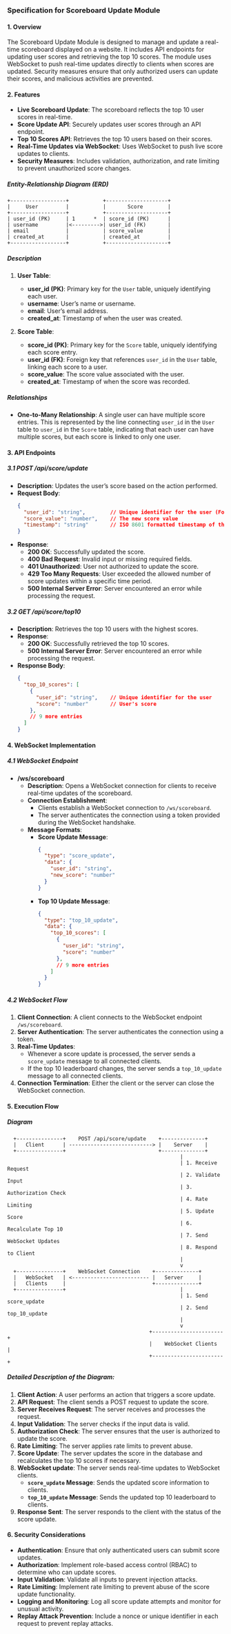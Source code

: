 ### Specification for Scoreboard Update Module

#### 1. Overview

The Scoreboard Update Module is designed to manage and update a real-time scoreboard displayed on a website. It includes API endpoints for updating user scores and retrieving the top 10 scores. The module uses WebSocket to push real-time updates directly to clients when scores are updated. Security measures ensure that only authorized users can update their scores, and malicious activities are prevented.

#### 2. Features

- **Live Scoreboard Update**: The scoreboard reflects the top 10 user scores in real-time.
- **Score Update API**: Securely updates user scores through an API endpoint.
- **Top 10 Scores API**: Retrieves the top 10 users based on their scores.
- **Real-Time Updates via WebSocket**: Uses WebSocket to push live score updates to clients.
- **Security Measures**: Includes validation, authorization, and rate limiting to prevent unauthorized score changes.



##### Entity-Relationship Diagram (ERD)

```plaintext
+------------------+           +--------------------+
|     User         |           |       Score        |
+------------------+           +--------------------+
| user_id (PK)     | 1      *  | score_id (PK)      |
| username         |<--------->| user_id (FK)       |
| email            |           | score_value        |
| created_at       |           | created_at         |
+------------------+           +--------------------+
```

##### Description

1. **User Table**:
   - **user_id (PK)**: Primary key for the `User` table, uniquely identifying each user.
   - **username**: User’s name or username.
   - **email**: User’s email address.
   - **created_at**: Timestamp of when the user was created.

2. **Score Table**:
   - **score_id (PK)**: Primary key for the `Score` table, uniquely identifying each score entry.
   - **user_id (FK)**: Foreign key that references `user_id` in the `User` table, linking each score to a user.
   - **score_value**: The score value associated with the user.
   - **created_at**: Timestamp of when the score was recorded.

##### Relationships

- **One-to-Many Relationship**: A single user can have multiple score entries. This is represented by the line connecting `user_id` in the `User` table to `user_id` in the `Score` table, indicating that each user can have multiple scores, but each score is linked to only one user.


#### 3. API Endpoints

##### 3.1 POST /api/score/update

- **Description**: Updates the user’s score based on the action performed.
- **Request Body**:
  ```json
  {
    "user_id": "string",        // Unique identifier for the user (Foreign Key)
    "score_value": "number",    // The new score value
    "timestamp": "string"       // ISO 8601 formatted timestamp of the score update
  }
  ```
- **Response**:
  - **200 OK**: Successfully updated the score.
  - **400 Bad Request**: Invalid input or missing required fields.
  - **401 Unauthorized**: User not authorized to update the score.
  - **429 Too Many Requests**: User exceeded the allowed number of score updates within a specific time period.
  - **500 Internal Server Error**: Server encountered an error while processing the request.

##### 3.2 GET /api/score/top10

- **Description**: Retrieves the top 10 users with the highest scores.
- **Response**:
  - **200 OK**: Successfully retrieved the top 10 scores.
  - **500 Internal Server Error**: Server encountered an error while processing the request.
- **Response Body**:
  ```json
  {
    "top_10_scores": [
      {
        "user_id": "string",    // Unique identifier for the user
        "score": "number"       // User's score
      },
      // 9 more entries
    ]
  }
  ```

#### 4. WebSocket Implementation

##### 4.1 WebSocket Endpoint

- **/ws/scoreboard**
  - **Description**: Opens a WebSocket connection for clients to receive real-time updates of the scoreboard.
  - **Connection Establishment**:
    - Clients establish a WebSocket connection to `/ws/scoreboard`.
    - The server authenticates the connection using a token provided during the WebSocket handshake.
  - **Message Formats**:
    - **Score Update Message**:
      ```json
      {
        "type": "score_update",
        "data": {
          "user_id": "string",
          "new_score": "number"
        }
      }
      ```
    - **Top 10 Update Message**:
      ```json
      {
        "type": "top_10_update",
        "data": {
          "top_10_scores": [
            {
              "user_id": "string",
              "score": "number"
            },
            // 9 more entries
          ]
        }
      }
      ```

##### 4.2 WebSocket Flow

1. **Client Connection**: A client connects to the WebSocket endpoint `/ws/scoreboard`.
2. **Server Authentication**: The server authenticates the connection using a token.
3. **Real-Time Updates**:
   - Whenever a score update is processed, the server sends a `score_update` message to all connected clients.
   - If the top 10 leaderboard changes, the server sends a `top_10_update` message to all connected clients.
4. **Connection Termination**: Either the client or the server can close the WebSocket connection.

#### 5. Execution Flow

##### Diagram


```plaintext
  +---------------+    POST /api/score/update    +--------------+
  |   Client      | ---------------------------> |    Server    |
  +---------------+                              +--------------+
                                                        |
                                                        | 1. Receive Request
                                                        | 2. Validate Input
                                                        | 3. Authorization Check
                                                        | 4. Rate Limiting
                                                        | 5. Update Score
                                                        | 6. Recalculate Top 10
                                                        | 7. Send WebSocket Updates
                                                        | 8. Respond to Client
                                                        |
                                                        v
  +---------------+    WebSocket Connection    +--------------+
  |   WebSocket   | <------------------------- |   Server     |
  |   Clients     |                            +--------------+
  +---------------+                                     |
                                                        | 1. Send score_update
                                                        | 2. Send top_10_update
                                                        |
                                                        v
                                              +-----------------------+
                                              |    WebSocket Clients  |
                                              +-----------------------+
```

##### Detailed Description of the Diagram:

1. **Client Action**: A user performs an action that triggers a score update.
2. **API Request**: The client sends a POST request to update the score.
3. **Server Receives Request**: The server receives and processes the request.
4. **Input Validation**: The server checks if the input data is valid.
5. **Authorization Check**: The server ensures that the user is authorized to update the score.
6. **Rate Limiting**: The server applies rate limits to prevent abuse.
7. **Score Update**: The server updates the score in the database and recalculates the top 10 scores if necessary.
8. **WebSocket update**: The server sends real-time updates to WebSocket clients.
   - **`score_update` Message**: Sends the updated score information to clients.
   - **`top_10_update` Message**: Sends the updated top 10 leaderboard to clients.
9. **Response Sent**: The server responds to the client with the status of the score update.

#### 6. Security Considerations

- **Authentication**: Ensure that only authenticated users can submit score updates.
- **Authorization**: Implement role-based access control (RBAC) to determine who can update scores.
- **Input Validation**: Validate all inputs to prevent injection attacks.
- **Rate Limiting**: Implement rate limiting to prevent abuse of the score update functionality.
- **Logging and Monitoring**: Log all score update attempts and monitor for unusual activity.
- **Replay Attack Prevention**: Include a nonce or unique identifier in each request to prevent replay attacks.


